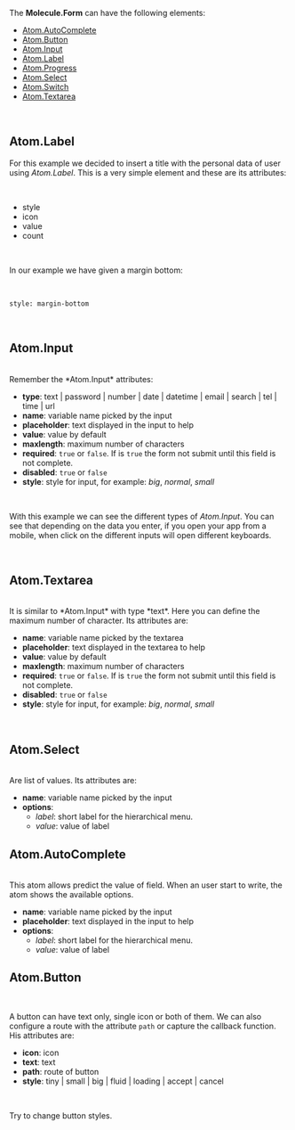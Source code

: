 The **Molecule.Form** can have the following elements:
<br>

* [Atom.AutoComplete](#auto_complete)
* [Atom.Button](#button)
* [Atom.Input](#input)
* [Atom.Label](#label)
* [Atom.Progress](#progress)
* [Atom.Select](#select)
* [Atom.Switch](#switch)
* [Atom.Textarea](#textarea)

<br>

Atom.Label
----------
For this example we decided to insert a title with the personal data of user using *Atom.Label*. This is a very simple element and these are its attributes:

<br>

* style
* icon
* value
* count

<br>

In our example we have given a margin bottom:

<br>

```
style: margin-bottom
```

<br>

Atom.Input
----------

<br>
Remember the *Atom.Input* attributes:

<br>

* **type**: text | password | number | date | datetime | email | search | tel | time | url
* **name**: variable name picked by the input
* **placeholder**: text displayed in the input to help
* **value**: value by default
* **maxlength**: maximum number of characters
* **required**: `true` or `false`. If is `true` the form not submit until this field is not complete.
* **disabled**: `true` or `false`
* **style**: style for input, for example: *big*, *normal*, *small*

<br>

With this example we can see the different types of *Atom.Input*. You can see that depending on the data you enter, if you open your app from a mobile, when click on the different inputs will open different keyboards.

<br>

Atom.Textarea
-------------

<br>
It is similar to *Atom.Input* with type *text*. Here you can define the maximum number of character. Its attributes are:

<br>

* **name**: variable name picked by the textarea
* **placeholder**: text displayed in the textarea to help
* **value**: value by default
* **maxlength**: maximum number of characters
* **required**: `true` or `false`. If is `true` the form not submit until this field is not complete.
* **disabled**: `true` or `false`
* **style**: style for input, for example: *big*, *normal*, *small*

<br>

Atom.Select
-----------

<br>
Are list of values. Its attributes are:

<br>

 * **name**: variable name picked by the input
 * **options**:
    * *label*: short label for the hierarchical menu.
    * *value*: value of label

Atom.AutoComplete
-----------------

<br>
This atom allows predict the value of field. When an user start to write, the atom shows the available options.

<br>

* **name**: variable name picked by the input
* **placeholder**: text displayed in the input to help
* **options**:
    * *label*: short label for the hierarchical menu.
    * *value*: value of label

Atom.Button
-----------

<br>

A button can have text only, single icon or both of them. We can also configure a route with the attribute `path` or capture the callback function. His attributes are:
<br>

 * **icon**: icon
 * **text**: text
 * **path**: route of button
 * **style**: tiny | small | big | fluid | loading | accept | cancel

<br>

Try to change button styles.

